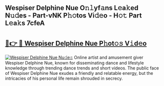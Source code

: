 ## Wespiser Delphine Nue O𝚗𝚕yf𝚊ns L𝚎a𝚔ed N𝚞𝚍es - Part-vNK P𝚑𝚘tos Vi𝚍𝚎o - H𝚘𝚝 Part L𝚎a𝚔s 7cfeA

# <h2><a href="http://kfat4t.oniu.top/?m=Wespiser+Delphine+Nue">🔗👉 🔴 Wespiser Delphine Nue P𝚑ot𝚘𝚜 V𝚒d𝚎o</a></h2>

[![Wespiser Delphine Nue Nu𝚍e𝚜](https://i.imgur.com/0qMVB7G.gif)](http://kfat4t.oniu.top/?m=Wespiser+Delphine+Nue)
Online artist and amusement giver Wespiser Delphine Nue, known for disseminating dance and lifestyle knowledge through trending dance trends and short videos. The public face of Wespiser Delphine Nue exudes a friendly and relatable energy, but the intricacies of his personal life remain shrouded in secrecy.  
